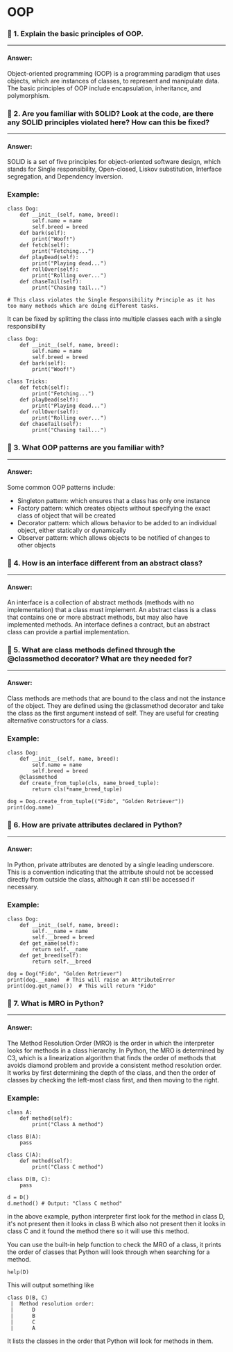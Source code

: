 # OOP

### 🔶 1. Explain the basic principles of OOP.

---
#### Answer:
Object-oriented programming (OOP) is a programming paradigm that uses objects, which are instances of classes, to represent and manipulate data. The basic principles of OOP include encapsulation, inheritance, and polymorphism.
### 🔶 2. Are you familiar with SOLID? Look at the code, are there any SOLID principles violated here? How can this be fixed?

---
#### Answer:
SOLID is a set of five principles for object-oriented software design, which stands for Single responsibility, Open-closed, Liskov substitution, Interface segregation, and Dependency Inversion.

### Example:
```
class Dog:
    def __init__(self, name, breed):
        self.name = name
        self.breed = breed
    def bark(self):
        print("Woof!")
    def fetch(self):
        print("Fetching...")
    def playDead(self):
        print("Playing dead...")
    def rollOver(self):
        print("Rolling over...")
    def chaseTail(self):
        print("Chasing tail...")
        
# This class violates the Single Responsibility Principle as it has too many methods which are doing different tasks.
```
It can be fixed by splitting the class into multiple classes each with a single responsibility

```
class Dog:
    def __init__(self, name, breed):
        self.name = name
        self.breed = breed
    def bark(self):
        print("Woof!")

class Tricks:
    def fetch(self):
        print("Fetching...")
    def playDead(self):
        print("Playing dead...")
    def rollOver(self):
        print("Rolling over...")
    def chaseTail(self):
        print("Chasing tail...")

```
### 🔶 3. What OOP patterns are you familiar with?

---
#### Answer:

Some common OOP patterns include:
- Singleton pattern: which ensures that a class has only one instance
- Factory pattern: which creates objects without specifying the exact class of object that will be created
- Decorator pattern: which allows behavior to be added to an individual object, either statically or dynamically
- Observer pattern: which allows objects to be notified of changes to other objects
### 🔶 4. How is an interface different from an abstract class?

---
#### Answer:
An interface is a collection of abstract methods (methods with no implementation) that a class must implement. An abstract class is a class that contains one or more abstract methods, but may also have implemented methods. An interface defines a contract, but an abstract class can provide a partial implementation.
### 🔶 5. What are class methods defined through the @classmethod decorator? What are they needed for?

---
#### Answer:
Class methods are methods that are bound to the class and not the instance of the object. They are defined using the @classmethod decorator and take the class as the first argument instead of self. They are useful for creating alternative constructors for a class.

### Example:
```
class Dog:
    def __init__(self, name, breed):
        self.name = name
        self.breed = breed
    @classmethod
    def create_from_tuple(cls, name_breed_tuple):
        return cls(*name_breed_tuple)

dog = Dog.create_from_tuple(("Fido", "Golden Retriever"))
print(dog.name)
```
### 🔶 6. How are private attributes declared in Python?

---
#### Answer:
In Python, private attributes are denoted by a single leading underscore. This is a convention indicating that the attribute should not be accessed directly from outside the class, although it can still be accessed if necessary.

### Example:
```
class Dog:
    def __init__(self, name, breed):
        self.__name = name
        self.__breed = breed
    def get_name(self):
        return self.__name
    def get_breed(self):
        return self.__breed

dog = Dog("Fido", "Golden Retriever")
print(dog.__name)  # This will raise an AttributeError
print(dog.get_name())  # This will return "Fido"
```
### 🔶 7. What is MRO in Python?

---
#### Answer:
The Method Resolution Order (MRO) is the order in which the interpreter looks for methods in a class hierarchy. In Python, the MRO is determined by C3, which is a linearization algorithm that finds the order of methods that avoids diamond problem and provide a consistent method resolution order. It works by first determining the depth of the class, and then the order of classes by checking the left-most class first, and then moving to the right.

### Example:
```
class A:
    def method(self):
        print("Class A method")

class B(A):
    pass

class C(A):
    def method(self):
        print("Class C method")

class D(B, C):
    pass

d = D()
d.method() # Output: "Class C method"
```
in the above example, python interpreter first look for the method in class D, it's not present then it looks in class B which also not present then it looks in class C and it found the method there so it will use this method.

You can use the built-in help function to check the MRO of a class, it prints the order of classes that Python will look through when searching for a method.
```
help(D)
```
This will output something like
```
class D(B, C)
 |  Method resolution order:
 |      D
 |      B
 |      C
 |      A
```
It lists the classes in the order that Python will look for methods in them.



